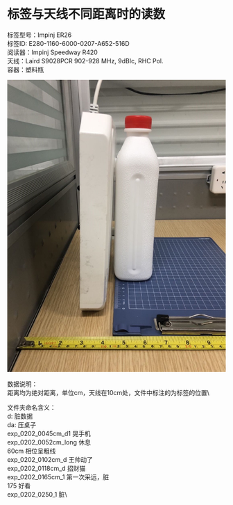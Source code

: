 # 标签与天线不同距离时的读数

标签型号：Impinj ER26\
标签ID:  E280-1160-6000-0207-A652-516D\
阅读器：Impinj Speedway R420\
天线：Laird S9028PCR 902-928 MHz, 9dBIc, RHC Pol.\
容器：塑料瓶

![实验布置](https://github.com/Jennifer331/-RFID-/blob/main/image/distance_exp.jpg)

数据说明：\
距离均为绝对距离，单位cm，天线在10cm处，文件中标注的为标签的位置\

文件夹命名含义：\
d: 脏数据\
da: 压桌子\
exp_0202_0045cm_d1	晃手机\
exp_0202_0052cm_long	休息\
60cm	相位呈粗线\
exp_0202_0102cm_d	王帅动了\
exp_0202_0118cm_d	招财猫\
exp_0202_0165cm_1	第一次采远，脏\
175	好看\
exp_0202_0250_1	脏\
